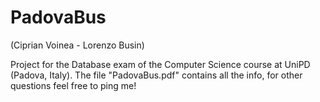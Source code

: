 # PadovaBus
(Ciprian Voinea - Lorenzo Busin)

Project for the Database exam of the Computer Science course at UniPD (Padova, Italy). 
The file "PadovaBus.pdf" contains all the info, for other questions feel free to ping me!
